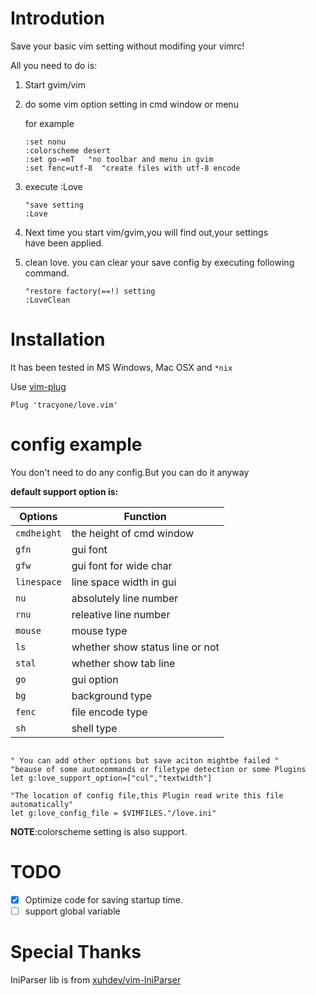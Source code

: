 # Introdution

Save your basic vim setting without modifing your vimrc!

All you need to do is:

1. Start gvim/vim
2. do some vim option setting in cmd window or menu

    for example

	```vim
	:set nonu  
	:colorscheme desert
    :set go-=mT   "no toolbar and menu in gvim
    :set fenc=utf-8  "create files with utf-8 encode
	```

3. execute :Love

	```vim
    "save setting
    :Love
	```

4. Next time you start vim/gvim,you will find out,your settings  
have been applied.

5. clean love. you can clear your save config by executing following command.

	```vim
    "restore factory(==!) setting
    :LoveClean
	```

# Installation

It has been tested in MS Windows, Mac OSX and `*nix`

Use [vim-plug](https://github.com/junegunn/vim-plug)

```vim
Plug 'tracyone/love.vim'
```

# config example

You don't need to do any config.But you can do it anyway

**default support option is:**

 Options    | Function
 ------     | -------
`cmdheight` | the height of cmd window
`gfn`       | gui font
`gfw`       | gui font for wide char
`linespace` | line space width in gui
`nu`        | absolutely line number
`rnu`       | releative line number
`mouse`     | mouse type
`ls`        | whether show status line or not
`stal`      | whether show tab line
`go`        | gui option
`bg`        | background type
`fenc`      | file encode type
`sh`        | shell type

```vim

" You can add other options but save aciton mightbe failed "
"beause of some autocommands or filetype detection or some Plugins
let g:love_support_option=["cul","textwidth"]

"The location of config file,this Plugin read write this file automatically"
let g:love_config_file = $VIMFILES."/love.ini"

```

**NOTE**:colorscheme setting is also support.

# TODO 

- [x] Optimize code for saving startup time.
- [ ] support global variable

# Special Thanks

IniParser lib is from [xuhdev/vim-IniParser](https://github.com/xuhdev/vim-IniParser)

